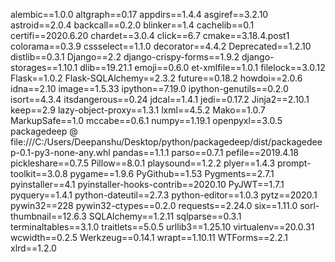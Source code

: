 alembic==1.0.0
altgraph==0.17
appdirs==1.4.4
asgiref==3.2.10
astroid==2.0.4
backcall==0.2.0
blinker==1.4
cachelib==0.1
certifi==2020.6.20
chardet==3.0.4
click==6.7
cmake==3.18.4.post1
colorama==0.3.9
cssselect==1.1.0
decorator==4.4.2
Deprecated==1.2.10
distlib==0.3.1
Django==2.2
django-crispy-forms==1.9.2
django-storages==1.10.1
dlib==19.21.1
emoji==0.6.0
et-xmlfile==1.0.1
filelock==3.0.12
Flask==1.0.2
Flask-SQLAlchemy==2.3.2
future==0.18.2
howdoi==2.0.6
idna==2.10
image==1.5.33
ipython==7.19.0
ipython-genutils==0.2.0
isort==4.3.4
itsdangerous==0.24
jdcal==1.4.1
jedi==0.17.2
Jinja2==2.10.1
keep==2.9
lazy-object-proxy==1.3.1
lxml==4.5.2
Mako==1.0.7
MarkupSafe==1.0
mccabe==0.6.1
numpy==1.19.1
openpyxl==3.0.5
packagedeep @ file:///C:/Users/Deepanshu/Desktop/python/packagedeep/dist/packagedeep-0.1-py3-none-any.whl
pandas==1.1.1
parso==0.7.1
pefile==2019.4.18
pickleshare==0.7.5
Pillow==8.0.1
playsound==1.2.2
plyer==1.4.3
prompt-toolkit==3.0.8
pygame==1.9.6
PyGithub==1.53
Pygments==2.7.1
pyinstaller==4.1
pyinstaller-hooks-contrib==2020.10
PyJWT==1.7.1
pyquery==1.4.1
python-dateutil==2.7.3
python-editor==1.0.3
pytz==2020.1
pywin32==228
pywin32-ctypes==0.2.0
requests==2.24.0
six==1.11.0
sorl-thumbnail==12.6.3
SQLAlchemy==1.2.11
sqlparse==0.3.1
terminaltables==3.1.0
traitlets==5.0.5
urllib3==1.25.10
virtualenv==20.0.31
wcwidth==0.2.5
Werkzeug==0.14.1
wrapt==1.10.11
WTForms==2.2.1
xlrd==1.2.0

